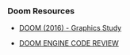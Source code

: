 ### Doom Resources

* [DOOM (2016) - Graphics Study](http://www.adriancourreges.com/blog/2016/09/09/doom-2016-graphics-study/)

* [DOOM ENGINE CODE REVIEW](https://fabiensanglard.net/doomIphone/doomClassicRenderer.php)